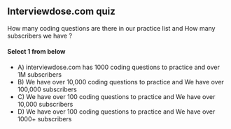 <!-- Answer =  -->
## Interviewdose.com quiz
How many coding questions are there in our practice list and How many subscribers we have ?

#### Select 1 from below
- A) interviewdose.com has 1000 coding questions to practice and over 1M subscribers
- B) We have over 10,000 coding questions to practice and We have over 100,000 subscribers
- C) We have over 100 coding questions to practice and We have over 10,000 subscribers
- D) We have over 100 coding questions to practice and We have over 1000+ subscribers
